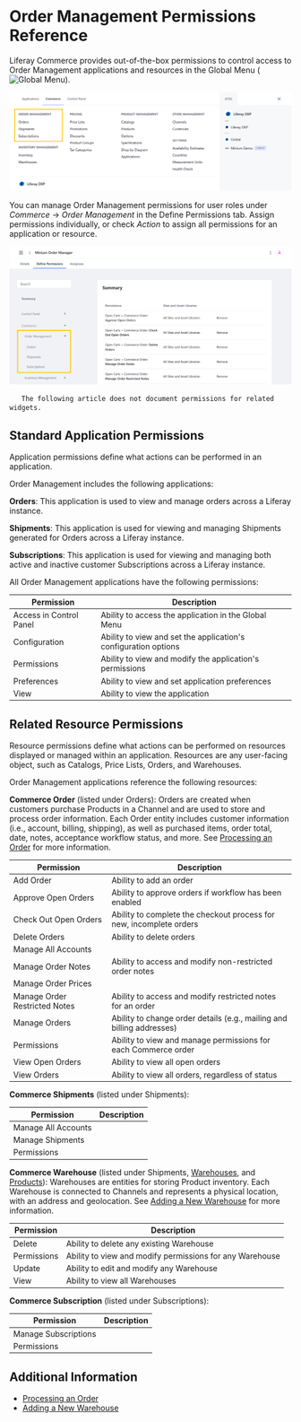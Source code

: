 # Order Management Permissions Reference

Liferay Commerce provides out-of-the-box permissions to control access to Order Management applications and resources in the Global Menu (![Global Menu](../../images/icon-applications-menu.png)).

![Control access to Order Management applications and resources.](./order-management-permissions-reference/images/01.png)

You can manage Order Management permissions for user roles under *Commerce* &rarr; *Order Management* in the Define Permissions tab. Assign permissions individually, or check *Action* to assign all permissions for an application or resource.

![Manage Order Management permissions for user roles in the Define Permissions tab.](./order-management-permissions-reference/images/02.png)

```note::
   The following article does not document permissions for related widgets.
```

## Standard Application Permissions

Application permissions define what actions can be performed in an application.

Order Management includes the following applications:

**Orders**: This application is used to view and manage orders across a Liferay instance.

**Shipments**: This application is used for viewing and managing Shipments generated for Orders across a Liferay instance.

**Subscriptions**: This application is used for viewing and managing both active and inactive customer Subscriptions across a Liferay instance.

All Order Management applications have the following permissions:

| Permission | Description |
| --- | --- |
| Access in Control Panel | Ability to access the application in the Global Menu |
| Configuration | Ability to view and set the application's configuration options |
| Permissions | Ability to view and modify the application's permissions |
| Preferences | Ability to view and set application preferences |
| View | Ability to view the application |

## Related Resource Permissions

Resource permissions define what actions can be performed on resources displayed or managed within an application. Resources are any user-facing object, such as Catalogs, Price Lists, Orders, and Warehouses.

Order Management applications reference the following resources:

**Commerce Order** (listed under Orders): Orders are created when customers purchase Products in a Channel and are used to store and process order information. Each Order entity includes customer information (i.e., account, billing, shipping), as well as purchased items, order total, date, notes, acceptance workflow status, and more. See [Processing an Order](../../orders-and-fulfillment/orders/processing-an-order.md) for more information.

| Permission | Description |
|---|---|
| Add Order | Ability to add an order |
| Approve Open Orders | Ability to approve orders if workflow has been enabled |
| Check Out Open Orders | Ability to complete the checkout process for new, incomplete orders |
| Delete Orders | Ability to delete orders |
| Manage All Accounts | <!--FINISH--> |
| Manage Order Notes | Ability to access and modify non-restricted order notes |
| Manage Order Prices | <!--FINISH--> |
| Manage Order Restricted Notes | Ability to access and modify restricted notes for an order |
| Manage Orders | Ability to change order details (e.g., mailing and billing addresses) |
| Permissions | Ability to view and manage permissions for each Commerce order |
| View Open Orders | Ability to view all open orders |
| View Orders | Ability to view all orders, regardless of status |

<!--Manage All Accounts and Manage Order Prices are new to 7.4; previously listed under Control Panel > General Permissions-->

**Commerce Shipments** (listed under Shipments): <!--FINISH-->

| Permission | Description |
| --- | --- |
| Manage All Accounts |  |
| Manage Shipments |  |
| Permissions |  |

<!-- Commerce Shipments new to 7.4; previously listed under Control Panel > General Permissions -->

**Commerce Warehouse** (listed under Shipments, [Warehouses](./inventory-management-permissions-reference.md), and [Products](./product-management-permissions-reference.md)): Warehouses are entities for storing Product inventory. Each Warehouse is connected to Channels and represents a physical location, with an address and geolocation. See [Adding a New Warehouse](../../managing-a-catalog/managing-inventory/adding-a-new-warehouse.md) for more information.

| Permission | Description |
|---|---|
| Delete | Ability to delete any existing Warehouse |
| Permissions | Ability to view and modify permissions for any Warehouse |
| Update | Ability to edit and modify any Warehouse |
| View | Ability to view all Warehouses |

**Commerce Subscription** (listed under Subscriptions): <!--FINISH-->

| Permission | Description |
| --- | --- |
| Manage Subscriptions |  |
| Permissions |  |

<!-- Commerce Subscriptions new to 7.4; previously listed under Control Panel > General Permissions -->

## Additional Information

* [Processing an Order](../../orders-and-fulfillment/orders/processing-an-order.md)
* [Adding a New Warehouse](../../managing-a-catalog/managing-inventory/adding-a-new-warehouse.md)
